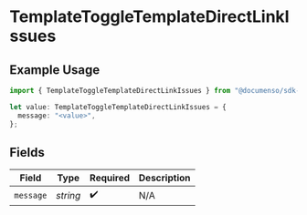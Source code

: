 # TemplateToggleTemplateDirectLinkIssues

## Example Usage

```typescript
import { TemplateToggleTemplateDirectLinkIssues } from "@documenso/sdk-typescript/models/errors";

let value: TemplateToggleTemplateDirectLinkIssues = {
  message: "<value>",
};
```

## Fields

| Field              | Type               | Required           | Description        |
| ------------------ | ------------------ | ------------------ | ------------------ |
| `message`          | *string*           | :heavy_check_mark: | N/A                |